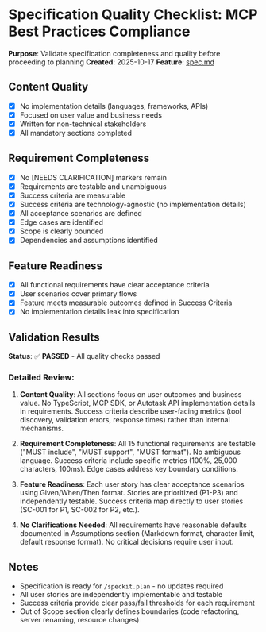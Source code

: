# Specification Quality Checklist: MCP Best Practices Compliance

**Purpose**: Validate specification completeness and quality before proceeding to planning
**Created**: 2025-10-17
**Feature**: [spec.md](../spec.md)

## Content Quality

- [x] No implementation details (languages, frameworks, APIs)
- [x] Focused on user value and business needs
- [x] Written for non-technical stakeholders
- [x] All mandatory sections completed

## Requirement Completeness

- [x] No [NEEDS CLARIFICATION] markers remain
- [x] Requirements are testable and unambiguous
- [x] Success criteria are measurable
- [x] Success criteria are technology-agnostic (no implementation details)
- [x] All acceptance scenarios are defined
- [x] Edge cases are identified
- [x] Scope is clearly bounded
- [x] Dependencies and assumptions identified

## Feature Readiness

- [x] All functional requirements have clear acceptance criteria
- [x] User scenarios cover primary flows
- [x] Feature meets measurable outcomes defined in Success Criteria
- [x] No implementation details leak into specification

## Validation Results

**Status**: ✅ **PASSED** - All quality checks passed

### Detailed Review:

1. **Content Quality**: All sections focus on user outcomes and business value. No TypeScript, MCP SDK, or Autotask API implementation details in requirements. Success criteria describe user-facing metrics (tool discovery, validation errors, response times) rather than internal mechanisms.

2. **Requirement Completeness**: All 15 functional requirements are testable ("MUST include", "MUST support", "MUST format"). No ambiguous language. Success criteria include specific metrics (100%, 25,000 characters, 100ms). Edge cases address key boundary conditions.

3. **Feature Readiness**: Each user story has clear acceptance scenarios using Given/When/Then format. Stories are prioritized (P1-P3) and independently testable. Success criteria map directly to user stories (SC-001 for P1, SC-002 for P2, etc.).

4. **No Clarifications Needed**: All requirements have reasonable defaults documented in Assumptions section (Markdown format, character limit, default response format). No critical decisions require user input.

## Notes

- Specification is ready for `/speckit.plan` - no updates required
- All user stories are independently implementable and testable
- Success criteria provide clear pass/fail thresholds for each requirement
- Out of Scope section clearly defines boundaries (code refactoring, server renaming, resource changes)
